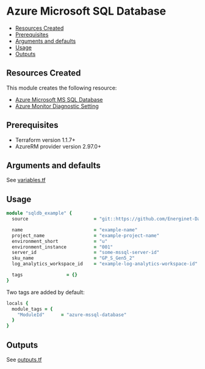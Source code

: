 # Azure Microsoft SQL Database

- [Resources Created](#resources-created)
- [Prerequisites](#prerequisites)
- [Arguments and defaults](#arguments-and-defaults)
- [Usage](#usage)
- [Outputs](#outputs)

## Resources Created

This module creates the following resource:

- [Azure Microsoft MS SQL Database](https://registry.terraform.io/providers/hashicorp/azurerm/latest/docs/resources/mssql_database)
- [Azure Monitor Diagnostic Setting](https://registry.terraform.io/providers/hashicorp/azurerm/latest/docs/resources/monitor_diagnostic_setting)

## Prerequisites

- Terraform version 1.1.7+
- AzureRM provider version 2.97.0+

## Arguments and defaults

See [variables.tf](./variables.tf)

## Usage

```ruby
module "sqldb_example" {
  source                        = "git::https://github.com/Energinet-DataHub/geh-terraform-modules.git//azure/mssql-database?ref=7.0.0"

  name                          = "example-name"
  project_name                  = "example-project-name"
  environment_short             = "u"
  environment_instance          = "001"
  server_id                     = "some-mssql-server-id"
  sku_name                      = "GP_S_Gen5_2"
  log_analytics_workspace_id    = "example-log-analytics-workspace-id"

  tags                = {}
}
```

Two tags are added by default:

```ruby
locals {
  module_tags = {
    "ModuleId"      = "azure-mssql-database"
  }
}
```

## Outputs

See [outputs.tf](./outputs.tf)
